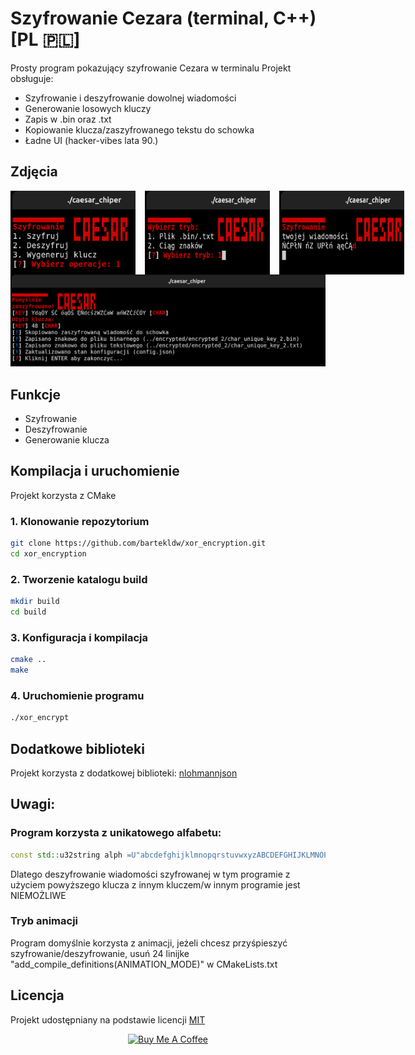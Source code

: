 # Szyfrowanie Cezara (terminal, C++) [PL 🇵🇱]

Prosty program pokazujący szyfrowanie Cezara w terminalu
Projekt obsługuje:
- Szyfrowanie i deszyfrowanie dowolnej wiadomości
- Generowanie losowych kluczy
- Zapis w .bin oraz .txt
- Kopiowanie klucza/zaszyfrowanego tekstu do schowka
- Ładne UI (hacker-vibes lata 90.)

## Zdjęcia
<div style="display:flex; gap:15px;">
  <img src="docs/menu.png" alt="Menu" width="200">
  <img src="docs/mode.png" alt="Tryb deszyfrowania" width="200">
  <img src="docs/encrypt_1.png" alt="Szyfrowanie" width="200">
</div>
<img src="docs/encrypt_2.png" alt="Szyfrowanie info" width="610">

## Funkcje
- Szyfrowanie
- Deszyfrowanie
- Generowanie klucza  

## Kompilacja i uruchomienie
Projekt korzysta z CMake
### 1. Klonowanie repozytorium
```bash
git clone https://github.com/bartekldw/xor_encryption.git
cd xor_encryption
```
### 2. Tworzenie katalogu build
```bash
mkdir build
cd build
```
### 3. Konfiguracja i kompilacja
```bash
cmake ..
make
```
### 4. Uruchomienie programu
```bash
./xor_encrypt
```
## Dodatkowe biblioteki
Projekt korzysta z dodatkowej biblioteki: <a href="https://github.com/nlohmann/json"> nlohmannjson </a>
## Uwagi:
### Program korzysta z unikatowego alfabetu:
```cpp
const std::u32string alph =U"abcdefghijklmnopqrstuvwxyzABCDEFGHIJKLMNOPQRSTUVWXYZąćęłńóśżźĄĆĘŁŃÓŚŻŹ";
```
Dlatego deszyfrowanie wiadomości szyfrowanej w tym programie z użyciem powyższego klucza z innym kluczem/w innym programie jest NIEMOŻLIWE
### Tryb animacji
Program domyślnie korzysta z animacji, jeżeli chcesz przyśpieszyć szyfrowanie/deszyfrowanie, usuń 24 linijke "add_compile_definitions(ANIMATION_MODE)" w CMakeLists.txt
## Licencja
Projekt udostępniany na podstawie licencji <a href="LICENSE"> MIT </a>

<p align="center">
  <a href="https://buymeacoffee.com/brtekld_prog" target="_blank">
    <img src="https://img.shields.io/badge/☕%20Pomóż%20mi%20rozwijać%20pasje-yellow?style=for-the-badge" alt="Buy Me A Coffee">
  </a>
</p>